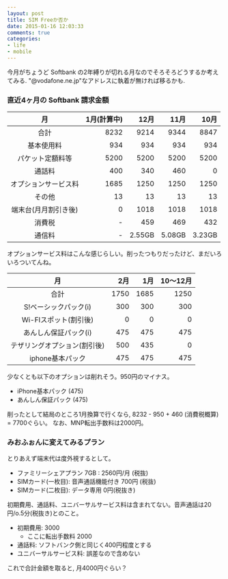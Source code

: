 ```yaml
---
layout: post
title: SIM Freeか否か
date: 2015-01-16 12:03:33
comments: true
categories: 
- life
- mobile
---
```


今月がちょうど Softbank の2年縛りが切れる月なのでそろそろどうするか考えてみる.
"@vodafone.ne.jp"なアドレスに執着が無ければ移るかも.

### 直近4ヶ月の Softbank 請求金額

|月|1月(計算中)|12月|11月|10月|
|:--:|----:|----:|----:|----:|
|合計| 8232 | 9214 | 9344 | 8847 | 
|基本使用料| 934 | 934 | 934 | 934 | 
|パケット定額料等| 5200 | 5200 | 5200 |  5200 | 
|通話料| 400 | 340 | 460 | 0 | 
|オプションサービス料| 1685| 1250 | 1250 | 1250 | 
|その他| 13 | 13 | 13 | 13 |
|端末台(月月割引き後) | 0 |  1018 | 1018 | 1018 |
| 消費税 |  - | 459 | 469 | 432 |
| 通信料 | - | 2.55GB | 5.08GB | 3.23GB|

オプションサービス料はこんな感じらしい。削ったつもりだったけど、まだいろいろついてんね。

|月| 2月 | 1月 | 10〜12月 |
|:----:|----:|----:|----:|
|合計| 1750 | 1685 | 1250 | 
|S!ベーシックパック(i) | 300 | 300 | 300 | 
|Wi-FIスポット(割引後) | 0 | 0 | 0 | 
|あんしん保証パック(i) | 475 | 475 | 475 |  
|テザリングオプション(割引後) | 500 | 435 | 0 |   
| iphone基本パック | 475 | 475 | 475 |

少なくとも以下のオプションは削れそう。950円のマイナス。

- iPhone基本パック (475)
- あんしん保証パック (475)

削ったとして結局のところ1月換算で行くなら,  8232 - 950 + 460 (消費税概算) = 7700ぐらい。
なお、MNP転出手数料は2000円。

### みおふぉんに変えてみるプラン

とりあえず端末代は度外視するとして。

- ファミリーシェアプラン 7GB : 2560円/月 (税抜)
- SIMカード(一枚目): 音声通話機能付き 700円 (税抜)
- SIMカード(二枚目): データ専用 0円(税抜き)

初期費用、通話料、ユニバーサルサービス料は含まれてない。音声通話は20円/o.5分(税抜き)とのこと。

- 初期費用: 3000
  - ここに転出手数料 2000 
- 通話料: ソフトバンク側と同じく400円程度とする
- ユニバーサルサービス料: 誤差なので含めない

これで合計金額を取ると, 月4000円ぐらい？
